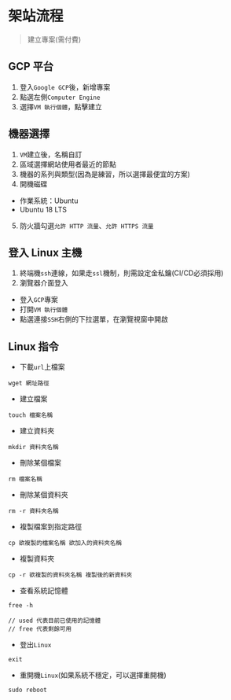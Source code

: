 # 架站流程

> 建立專案(需付費)

## GCP 平台
1. 登入`Google GCP`後，新增專案
2. 點選左側`Computer Engine`
3. 選擇`VM 執行個體`，點擊建立

## 機器選擇
1. `VM`建立後，名稱自訂
2. 區域選擇網站使用者最近的節點
3. 機器的系列與類型(因為是練習，所以選擇最便宜的方案)
4. 開機磁碟
  - 作業系統：Ubuntu
  - Ubuntu 18 LTS
5. 防火牆勾選`允許 HTTP 流量`、`允許 HTTPS 流量`

## 登入 Linux 主機
1. 終端機`ssh`連線，如果走`ssl`機制，則需設定金私鑰(CI/CD必須採用)
2. 瀏覽器介面登入
  - 登入`GCP`專案
  - 打開`VM 執行個體`
  - 點選連接`SSH`右側的下拉選單，在瀏覽視窗中開啟


## Linux 指令
- 下載`url`上檔案

```
wget 網址路徑
```

- 建立檔案

```
touch 檔案名稱
```

- 建立資料夾

```
mkdir 資料夾名稱
```

- 刪除某個檔案

```
rm 檔案名稱
```

- 刪除某個資料夾

```
rm -r 資料夾名稱
```

- 複製檔案到指定路徑

```
cp 欲複製的檔案名稱 欲加入的資料夾名稱
```

- 複製資料夾

```
cp -r 欲複製的資料夾名稱 複製後的新資料夾
```

- 查看系統記憶體

```
free -h

// used 代表目前已使用的記憶體
// free 代表剩餘可用
```

- 登出`Linux`

```
exit
```

- 重開機`Linux`(如果系統不穩定，可以選擇重開機)

```
sudo reboot
```
